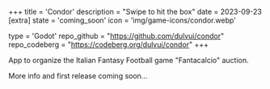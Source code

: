+++
title = 'Condor'
description = "Swipe to hit the box"
date = 2023-09-23
[extra]
state = 'coming_soon'
icon = 'img/game-icons/condor.webp'

type = 'Godot'
repo_github = "https://github.com/dulvui/condor"
repo_codeberg = "https://codeberg.org/dulvui/condor"
+++

App to organize the Italian Fantasy Football game "Fantacalcio" auction.

More info and first release coming soon...